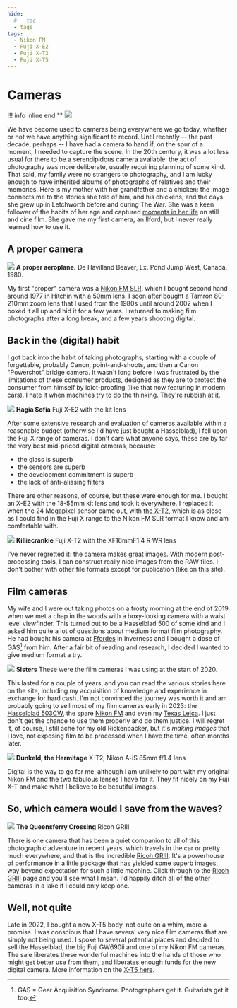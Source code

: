 ```yaml
---
hide:
  # - toc
  - tags
tags:
  - Nikon FM
  - Fuji X-E2
  - Fuji X-T2
  - Fuji X-T5
---
```


# Cameras

!!! info inline end ""
    ![](/img/Audrey-Grandfather.jpg)

We have become used to cameras being everywhere we go today, whether or not we have anything significant to record. Until recently -- the past decade, perhaps -- I have had a camera to hand if, on the spur of a moment, I needed to capture the scene. In the 20th century, it was a lot less usual for there to be a serendipidous camera available: the act of photography was more deliberate, usually requiring planning of some kind. That said, my family were no strangers to photography, and I am lucky enough to have inherited albums of photographs of relatives and their memories. Here is my mother with her grandfather and a chicken: the image connects me to the stories she told of him, and his chickens, and the days she grew up in Letchworth before and during The War. She was a keen follower of the habits of her age and captured [moments in her life](../Stories/2020/2020-11-07-Last-frames.md) on still and cine film. She gave me my first camera, an Ilford, but I never really learned how to use it.

## A proper camera

![](/img/Beaver.jpg)
**A proper aeroplane.** De Havilland Beaver, Ex. Pond Jump West, Canada, 1980.

My first "proper" camera was a [Nikon FM SLR](../Cameras/nikon-fm.md), which I bought second hand around 1977 in Hitchin with a 50mm lens. I soon after bought a Tamron 80-210mm zoom lens that I used from the 1980s until around 2002 when I boxed it all up and hid it for a few years. I returned to making film photographs after a long break, and a few years shooting digital.

## Back in the (digital) habit

I got back into the habit of taking photographs, starting with a couple of forgettable, probably Canon, point-and-shoots, and then a Canon "Powershot" bridge camera. It wasn't long before I was frustrated by the limitations of these consumer products, designed as they are to protect the consumer from himself by idiot-proofing (like that now featuring in modern cars). I hate it when machines try to do the thinking. They're rubbish at it. 

![](/img/DSF8960.jpg)
**Hagia Sofia** Fuji X-E2 with the kit lens

After some extensive research and evaluation of cameras available within a reasonable budget (otherwise I'd have just bought a Hasselblad), I fell upon the Fuji X range of cameras. I don't care what anyone says, these are by far the very best mid-priced digital cameras, because:

* the glass is superb
* the sensors are superb
* the development commitment is superb
* the lack of anti-aliasing filters

There are other reasons, of course, but these were enough for me. I bought an X-E2 with the 18-55mm kit lens and took it everywhere. I replaced it when the 24 Megapixel sensor came out, with [the X-T2](../Cameras/fuji-x-t2.md), which is as close as I could find in the Fuji X range to the Nikon FM SLR format I know and am comfortable with. 

![](/img/DSF8375_HDR.jpg)
**Killiecrankie** Fuji X-T2 with the XF16mmF1.4 R WR lens

I've never regretted it: the camera makes great images. With modern post-processing tools, I can construct really nice images from the RAW files. I don't bother with other file formats except for publication (like on this site).

## Film cameras

My wife and I were out taking photos on a frosty morning at the end of 2019 when we met a chap in the woods with a boxy-looking camera with a waist level viewfinder. This turned out to be a Hasselblad 500 of some kind and I asked him quite a lot of questions about medium format film photography. He had bought his camera at [Ffordes](https://www.ffordes.com/) in Inverness and I bought a dose of GAS[^3] from him. After a fair bit of reading and research, I decided I wanted to give medium format a try.  

![](/img/IMG_8897.jpg)
**Sisters** These were the film cameras I was using at the start of 2020.

This lasted for a couple of years, and you can read the various stories here on the site, including my acquisition of knowledge and experience in exchange for hard cash. I'm not convinced the journey was worth it and am probably going to sell most of my film cameras early in 2023: the [Hasselblad 503CW](../Cameras/hasselblad-v.md), the spare [Nikon FM](../Cameras/nikon-fm.md) and even my [Texas Leica](../Cameras/fuji-gw690ii.md). I just don't get the chance to use them properly and do them justice. I will regret it, of course, I still ache for my old Rickenbacker, but it's *making images* that I love, not exposing film to be processed when I have the time, often months later. 

![](/img/DSF0483_Panorama.jpg)
**Dunkeld, the Hermitage** X-T2, Nikon A-iS 85mm f/1.4 lens

Digital is the way to go for me, although I am unlikely to part with my original Nikon FM and the two fabulous lenses I have for it. They fit nicely on my Fuji X-T and make what I believe to be beautiful images.

## So, which camera would I save from the waves?

![](/img/R0000946.jpg)
**The Queensferry Crossing** Ricoh GRIII

There is one camera that has been a quiet companion to all of this photographic adventure in recent years, which travels in the car or pretty much everywhere, and that is the incredible [Ricoh GRIII](../Cameras/ricoh-gr-iii.md). It's a powerhouse of performance in a little package that has yielded some superb images, way beyond expectation for such a little machine. Click through to the [Ricoh GRIII](../Cameras/ricoh-gr-iii.md) page and you'll see what I mean. I'd happily ditch all of the other cameras in a lake if I could only keep one.

## Well, not quite

Late in 2022, I bought a new X-T5 body, not quite on a whim, more a promise. I was conscious that I have several very nice film cameras that are simply not being used. I spoke to several potential places and decided to sell the Hasselblad, the big Fuji GW690ii and one of my Nikon FM cameras. The sale liberates these wonderful machines into the hands of those who might get better use from them, and liberates enough funds for the new digital camera. More information on the [X-T5 here](../Cameras/fuji-x-t5.md).


[^3]: GAS = Gear Acquisition Syndrome. Photographers get it. Guitarists get it too.
